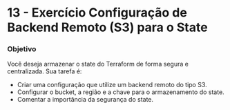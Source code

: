 # 13 - Exercício Configuração de Backend Remoto (S3) para o State
### Objetivo

Você deseja armazenar o state do Terraform de forma segura e centralizada.
Sua tarefa é:

- Criar uma configuração que utilize um backend remoto do tipo S3.
- Configurar o bucket, a região e a chave para o armazenamento do state.
- Comentar a importância da segurança do state.